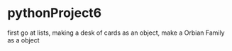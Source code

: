 # pythonProject6
first go at lists, making a desk of cards as an object, make a Orbian Family as a object
